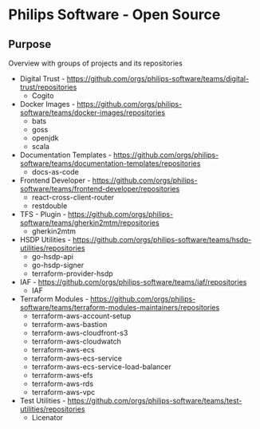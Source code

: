 # Philips Software - Open Source

## Purpose
Overview with groups of projects and its repositories

- Digital Trust - https://github.com/orgs/philips-software/teams/digital-trust/repositories
  - Cogito
- Docker Images - https://github.com/orgs/philips-software/teams/docker-images/repositories
  - bats
  - goss
  - openjdk
  - scala
- Documentation Templates - https://github.com/orgs/philips-software/teams/documentation-templates/repositories
  - docs-as-code
- Frontend Developer - https://github.com/orgs/philips-software/teams/frontend-developer/repositories
  - react-cross-client-router
  - restdouble
- TFS - Plugin - https://github.com/orgs/philips-software/teams/gherkin2mtm/repositories
  - gherkin2mtm
- HSDP Utilities - https://github.com/orgs/philips-software/teams/hsdp-utilities/repositories
  - go-hsdp-api
  - go-hsdp-signer
  - terraform-provider-hsdp
- IAF - https://github.com/orgs/philips-software/teams/iaf/repositories
  - IAF
- Terraform Modules - https://github.com/orgs/philips-software/teams/terraform-modules-maintainers/repositories
  - terraform-aws-account-setup
  - terraform-aws-bastion
  - terraform-aws-cloudfront-s3
  - terraform-aws-cloudwatch
  - terraform-aws-ecs
  - terraform-aws-ecs-service
  - terraform-aws-ecs-service-load-balancer
  - terraform-aws-efs
  - terraform-aws-rds
  - terraform-aws-vpc
- Test Utilities - https://github.com/orgs/philips-software/teams/test-utilities/repositories
  - Licenator

